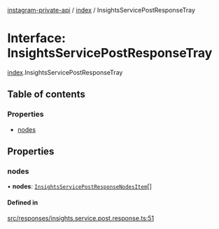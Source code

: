 [instagram-private-api](../../README.md) / [index](../../modules/index.md) / InsightsServicePostResponseTray

# Interface: InsightsServicePostResponseTray

[index](../../modules/index.md).InsightsServicePostResponseTray

## Table of contents

### Properties

- [nodes](InsightsServicePostResponseTray.md#nodes)

## Properties

### nodes

• **nodes**: [`InsightsServicePostResponseNodesItem`](InsightsServicePostResponseNodesItem.md)[]

#### Defined in

[src/responses/insights.service.post.response.ts:51](https://github.com/Nerixyz/instagram-private-api/blob/0e0721c/src/responses/insights.service.post.response.ts#L51)
